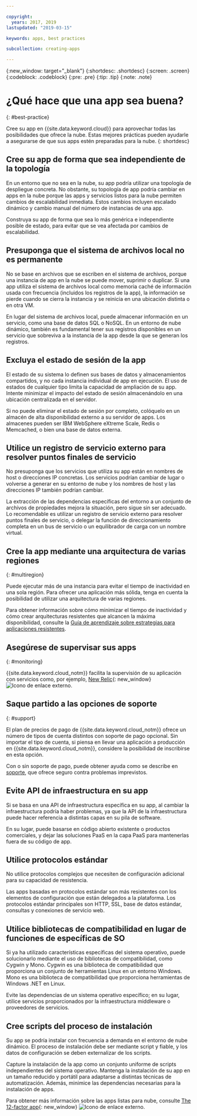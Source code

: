 ```yaml
---

copyright:
  years: 2017, 2019
lastupdated: "2019-03-15"

keywords: apps, best practices

subcollection: creating-apps

---
```


{:new_window: target="_blank"}
{:shortdesc: .shortdesc}
{:screen: .screen}
{:codeblock: .codeblock}
{:pre: .pre}
{:tip: .tip}
{:note: .note}

# ¿Qué hace que una app sea buena?
{: #best-practice}

Cree su app en {{site.data.keyword.cloud}} para aprovechar todas las posibilidades que ofrece la nube. Estas mejores prácticas pueden ayudarle a asegurarse de que sus apps estén preparadas para la nube.
{: shortdesc}

## Cree su app de forma que sea independiente de la topología

En un entorno que no sea en la nube, su app podría utilizar una topología de despliegue concreta. No obstante, su topología de app podría cambiar en apps en la nube porque las apps y servicios listos para la nube permiten cambios de escalabilidad inmediata. Estos cambios incluyen escalado dinámico y cambio manual del número de instancias de una app.

Construya su app de forma que sea lo más genérica e independiente posible de estado, para evitar que se vea afectada por cambios de escalabilidad.

## Presuponga que el sistema de archivos local no es permanente

No se base en archivos que se escriben en el sistema de archivos, porque una instancia de app en la nube se puede mover, suprimir o duplicar. Si una app utiliza el sistema de archivos local como memoria caché de información usada con frecuencia (incluidos los registros de la app), la información se pierde cuando se cierra la instancia y se reinicia en una ubicación distinta o en otra VM.

En lugar del sistema de archivos local, puede almacenar información en un servicio, como una base de datos SQL o NoSQL. En un entorno de nube dinámico, también es fundamental tener sus registros disponibles en un servicio que sobreviva a la instancia de la app desde la que se generan los registros.

## Excluya el estado de sesión de la app

El estado de su sistema lo definen sus bases de datos y almacenamientos compartidos, y no cada instancia individual de app en ejecución. El uso de estados de cualquier tipo limita la capacidad de ampliación de su app. Intente minimizar el impacto del estado de sesión almacenándolo en una ubicación centralizada en el servidor.

Si no puede eliminar el estado de sesión por completo, colóquelo en un almacén de alta disponibilidad externo a su servidor de apps. Los almacenes pueden ser IBM WebSphere eXtreme Scale, Redis o Memcached, o bien una base de datos externa.

## Utilice un registro de servicio externo para resolver puntos finales de servicio

No presuponga que los servicios que utiliza su app están en nombres de host o direcciones IP concretas. Los servicios podrían cambiar de lugar o volverse a generar en su entorno de nube y los nombres de host y las direcciones IP también podrían cambiar.

La extracción de las dependencias específicas del entorno a un conjunto de archivos de propiedades mejora la situación, pero sigue sin ser adecuado. Lo recomendable es utilizar un registro de servicio externo para resolver puntos finales de servicio, o delegar la función de direccionamiento completa en un bus de servicio o un equilibrador de carga con un nombre virtual.

## Cree la app mediante una arquitectura de varias regiones
{: #multiregion}

Puede ejecutar más de una instancia para evitar el tiempo de inactividad en una sola región. Para ofrecer una aplicación más sólida, tenga en cuenta la posibilidad de utilizar una arquitectura de varias regiones.

Para obtener información sobre cómo minimizar el tiempo de inactividad y cómo crear arquitecturas resistentes que alcancen la máxima disponibilidad, consulte la [Guía de aprendizaje sobre estrategias para aplicaciones resistentes](/docs/tutorials?topic=solution-tutorials-strategies-for-resilient-applications).

## Asegúrese de supervisar sus apps
{: #monitoring}

{{site.data.keyword.cloud_notm}} facilita la supervisión de su aplicación con servicios como, por ejemplo, [New Relic](http://newrelic.com/){: new_window} ![Icono de enlace externo](../icons/launch-glyph.svg "Icono de enlace externo").

## Saque partido a las opciones de soporte
{: #support}

El plan de precios de pago de {{site.data.keyword.cloud_notm}} ofrece un número de tipos de cuenta distintos con soporte de pago opcional. Sin importar el tipo de cuenta, si piensa en llevar una aplicación a producción en {{site.data.keyword.cloud_notm}}, considere la posibilidad de inscribirse en esta opción.

Con o sin soporte de pago, puede obtener ayuda como se describe en [soporte](/docs/get-support?topic=get-support-getting-customer-support), que ofrece seguro contra problemas imprevistos.

## Evite API de infraestructura en su app

Si se basa en una API de infraestructura específica en su app, al cambiar la infraestructura podría haber problemas, ya que la API de la infraestructura puede hacer referencia a distintas capas en su pila de software.

En su lugar, puede basarse en código abierto existente o productos comerciales, y dejar las soluciones PaaS en la capa PaaS para mantenerlas fuera de su código de app.

## Utilice protocolos estándar

No utilice protocolos complejos que necesiten de configuración adicional para su capacidad de resistencia.

Las apps basadas en protocolos estándar son más resistentes con los elementos de configuración que están delegados a la plataforma. Los protocolos estándar principales son HTTP, SSL, base de datos estándar, consultas y conexiones de servicio web.

## Utilice bibliotecas de compatibilidad en lugar de funciones de específicas de SO

Si ya ha utilizado características específicas del sistema operativo, puede solucionarlo mediante el uso de bibliotecas de compatibilidad, como Cygwin y Mono. Cygwin es una biblioteca de compatibilidad que proporciona un conjunto de herramientas Linux en un entorno Windows. Mono es una biblioteca de compatibilidad que proporciona herramientas de Windows .NET en Linux.

Evite las dependencias de un sistema operativo específico; en su lugar, utilice servicios proporcionados por la infraestructura middleware o proveedores de servicios.

## Cree scripts del proceso de instalación

Su app se podría instalar con frecuencia a demanda en el entorno de nube dinámico. El proceso de instalación debe ser mediante script y fiable, y los datos de configuración se deben externalizar de los scripts.

Capture la instalación de la app como un conjunto uniforme de scripts independientes del sistema operativo. Mantenga la instalación de su app en un tamaño reducido y portátil para adaptarse a distintas técnicas de automatización. Además, minimice las dependencias necesarias para la instalación de apps.

Para obtener más información sobre las apps listas para nube, consulte
[The 12-factor app](http://12factor.net/){: new_window} ![Icono de enlace externo](../icons/launch-glyph.svg "Icono de enlace externo").


